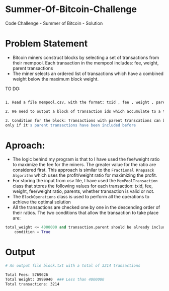 # Summer-Of-Bitcoin-Challenge
Code Challenge - Summer of Bitcoin - Solution

# Problem Statement

- Bitcoin miners construct blocks by selecting a set of transactions from their mempool. Each transaction in the mempool includes: fee, weight, parent transactions
- The miner selects an ordered list of transactions which have a combined weight below the maximum block weight.

TO DO:

```sh

1. Read a file mempool.csv, with the format: txid , fee , weight , parent_txids

2. We need to output a block of transaction ids which accumulate to a total weight of less 4000000

3. Condition for the block: Transactions with parent transcations can be included 
only if it's parent transactions have been included before

```

# Aproach:

- The logic behind my program is that to I have used the fee/weight ratio to maximize the fee for the miners. The greater value for the ratio are considered first. This approach is similar to the `Fractional Knapsack Algorithm` which uses the profit/weight ratio for maximizing the profit.
- For storing the input from csv file, I have used the `MemPoolTransaction` class that stores the following values for each transaction: txid, fee, weight, fee/weight ratio, parents, whether transaction is valid or not.
- The `BlockOperations` class is used to perform all the operations to achieve the optimal solution
- All the transactions are checked one by one in the descending order of their ratios. The two conditions that allow the transaction to take place are:
```python
total_weight <= 4000000 and transaction.parent should be already included:
    condition = True
```

# Output

```sh
# An output file block.txt with a total of 3214 transactions

Total Fees: 5769626
Total Weight: 3999940  ### Less than 4000000
Total transactions: 3214

```


